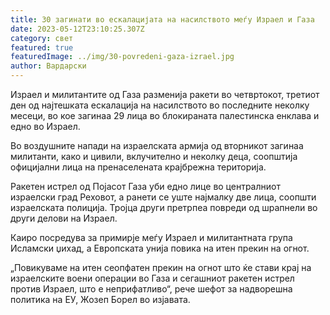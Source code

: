 ```yaml
---
title: 30 загинати во ескалацијата на насилството меѓу Израел и Газа
date: 2023-05-12T23:10:25.307Z
category: свет
featured: true
featuredImage: ../img/30-povredeni-gaza-izrael.jpg
author: Вардарски
---
```

Израел и милитантите од Газа разменија ракети во четвртокот, третиот ден од најтешката ескалација на насилството во последните неколку месеци, во кое загинаа 29 лица во блокираната палестинска енклава и едно во Израел.

Во воздушните напади на израелската армија од вторникот загинаа милитанти, како и цивили, вклучително и неколку деца, соопштија официјални лица на пренаселената крајбрежна територија.

Ракетен истрел од Појасот Газа уби едно лице во централниот израелски град Реховот, а ранети се уште најмалку две лица, соопшти израелската полиција. Тројца други претрпеа повреди од шрапнели во други делови на Израел.

Каиро посредува за примирје меѓу Израел и милитантната група Исламски џихад, а Европската унија повика на итен прекин на огнот.

„Повикуваме на итен сеопфатен прекин на огнот што ќе стави крај на израелските воени операции во Газа и сегашниот ракетен истрел против Израел, што е неприфатливо“, рече шефот за надворешна политика на ЕУ, Жозеп Борел во изјавата.